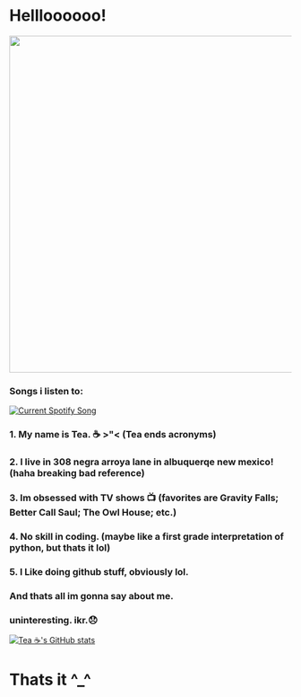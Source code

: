 
# Hellloooooo!


<div id="header" align="center">
  <img src="https://i.pinimg.com/originals/07/9f/6f/079f6f7f0538ca81d1f06835c826fc0c.gif" width="600"/>
</div>



### Songs i listen to:


<a href="https://github.com/tthn0/Spotify-Readme">
  <img src="https://teasongs.vercel.app/api?rainbow=true" alt="Current Spotify Song">
</a>



### 1. My name is Tea. ☕ >"< (Tea ends acronyms)

### 2. I live in 308 negra arroya lane in albuquerqe new mexico! (haha breaking bad reference)

### 3. Im obsessed with TV shows 📺 (favorites are Gravity Falls; Better Call Saul; The Owl House; etc.)

### 4. No skill in coding. (maybe like a first grade interpretation of python, but thats it lol)

### 5. I Like doing github stuff, obviously lol. 

### **And thats all im gonna say about me.**

### uninteresting. ikr.😞


[![Tea ☕'s GitHub stats](https://github-readme-stats.vercel.app/api?username=TeaEndsAcronyms&show_icons=true&theme=dracula)](https://github.com/anuraghazra/github-readme-stats)

# Thats it ^_^





<!--
**TeaEndsAcronyms/TeaEndsAcronyms** is a ✨ _special_ ✨ repository because its `README.md` (this file) appears on your GitHub profile.


